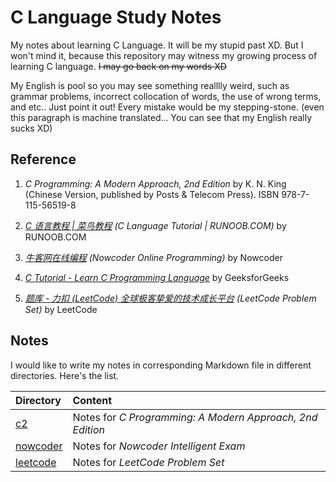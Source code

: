 # C Language Study Notes

My notes about learning C Language. It will be my stupid past XD. But I won't mind it, because this repository may witness my growing process of learning C language. ~~I may go back on my words XD~~

My English is pool so you may see something realllly weird, such as grammar problems, incorrect collocation of words, the use of wrong terms, and etc.. Just point it out! Every mistake would be my stepping-stone. (even this paragraph is machine translated... You can see that my English really sucks XD)

## Reference

1. *C Programming: A Modern Approach, 2nd Edition* by K. N. King (Chinese Version, published by Posts & Telecom Press). ISBN 978-7-115-56519-8

2. *[C 语言教程 | 菜鸟教程](https://www.runoob.com/cprogramming) (C Language Tutorial | RUNOOB.COM)* by RUNOOB.COM

3. *[牛客网在线编程](https://www.nowcoder.com/exam/oj) (Nowcoder Online Programming)* by Nowcoder

4. *[C Tutorial - Learn C Programming Language](https://www.geeksforgeeks.org/c-programming-language/)* by GeeksforGeeks

5. *[题库 - 力扣 (LeetCode) 全球极客挚爱的技术成长平台](https://leetcode.cn/problemset/) (LeetCode Problem Set)* by LeetCode

## Notes

I would like to write my notes in corresponding Markdown file in different directories. Here's the list.

|Directory|Content|
|:----|:----|
|[c2](./c2/)|Notes for *C Programming: A Modern Approach, 2nd Edition*|
|[nowcoder](./nowcoder/)|Notes for *Nowcoder Intelligent Exam*|
|[leetcode](./leetcode/)|Notes for *LeetCode Problem Set*|